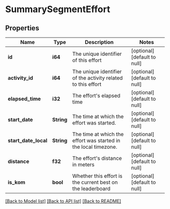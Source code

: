 # SummarySegmentEffort

## Properties
Name | Type | Description | Notes
------------ | ------------- | ------------- | -------------
**id** | **i64** | The unique identifier of this effort | [optional] [default to null]
**activity_id** | **i64** | The unique identifier of the activity related to this effort | [optional] [default to null]
**elapsed_time** | **i32** | The effort&#39;s elapsed time | [optional] [default to null]
**start_date** | **String** | The time at which the effort was started. | [optional] [default to null]
**start_date_local** | **String** | The time at which the effort was started in the local timezone. | [optional] [default to null]
**distance** | **f32** | The effort&#39;s distance in meters | [optional] [default to null]
**is_kom** | **bool** | Whether this effort is the current best on the leaderboard | [optional] [default to null]

[[Back to Model list]](../README.md#documentation-for-models) [[Back to API list]](../README.md#documentation-for-api-endpoints) [[Back to README]](../README.md)


